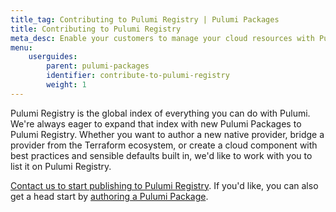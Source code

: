 ```yaml
---
title_tag: Contributing to Pulumi Registry | Pulumi Packages
title: Contributing to Pulumi Registry
meta_desc: Enable your customers to manage your cloud resources with Pulumi. Share opinionated cloud components that quickly stand up well-architected cloud architectures.
menu:
    userguides:
        parent: pulumi-packages
        identifier: contribute-to-pulumi-registry
        weight: 1
---
```


Pulumi Registry is the global index of everything you can do with Pulumi. We're always eager to expand that index with new Pulumi Packages to Pulumi Registry. Whether you want to author a new native provider, bridge a provider from the Terraform ecosystem, or create a cloud component with best practices and sensible defaults built in, we'd like to work with you to list it on Pulumi Registry.

[Contact us to start publishing to Pulumi Registry](https://pulumi.com/contact/?form=registry). If you'd like, you can also get a head start by [authoring a Pulumi Package](/docs/guides/pulumi-packages/).
